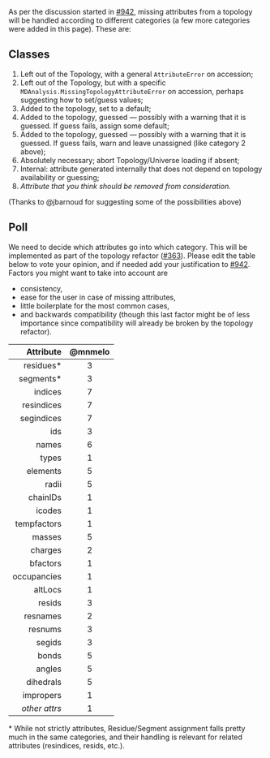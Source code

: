 As per the discussion started in [#942](https://github.com/MDAnalysis/mdanalysis/issues/942), missing attributes from a topology will be handled according to different categories (a few more categories were added in this page). These are:

Classes
-------

1. Left out of the Topology, with a general `AttributeError` on accession;
2. Left out of the Topology, but with a specific `MDAnalysis.MissingTopologyAttributeError` on accession, perhaps suggesting how to set/guess values;
3. Added to the topology, set to a default;
4. Added to the topology, guessed — possibly with a warning that it is guessed. If guess fails, assign some default;
5. Added to the topology, guessed — possibly with a warning that it is guessed. If guess fails, warn and leave unassigned (like category 2 above);
6. Absolutely necessary; abort Topology/Universe loading if absent;
7. Internal: attribute generated internally that does not depend on topology availability or guessing;
8. *Attribute that you think should be removed from consideration.*

(Thanks to @jbarnoud for suggesting some of the possibilities above)

Poll
----

We need to decide which attributes go into which category. This will be implemented as part of the topology refactor ([#363](https://github.com/MDAnalysis/mdanalysis/issues/363)). Please edit the table below to vote your opinion, and if needed add your justification to [#942](https://github.com/MDAnalysis/mdanalysis/issues/942). Factors you might want to take into account are
- consistency,
- ease for the user in case of missing attributes,
- little boilerplate for the most common cases,
- and backwards compatibility (though this last factor might be of less importance since compatibility will already be broken by the topology refactor).

|Attribute    |@mnmelo| 
|------------:|:-----:| 
|residues*    |   3   |
|segments*    |   3   |
|indices      |   7   | 
|resindices   |   7   | 
|segindices   |   7   | 
|ids          |   3   | 
|names        |   6   | 
|types        |   1   | 
|elements     |   5   | 
|radii        |   5   | 
|chainIDs     |   1   | 
|icodes       |   1   | 
|tempfactors  |   1   | 
|masses       |   5   | 
|charges      |   2   | 
|bfactors     |   1   | 
|occupancies  |   1   | 
|altLocs      |   1   | 
|resids       |   3   | 
|resnames     |   2   | 
|resnums      |   3   | 
|segids       |   3   | 
|bonds        |   5   | 
|angles       |   5   | 
|dihedrals    |   5   |
|impropers    |   1   | 
|*other attrs*|   1   |

\* While not strictly attributes, Residue/Segment assignment falls pretty much in the same categories, and their handling is relevant for related attributes (resindices, resids, etc.).